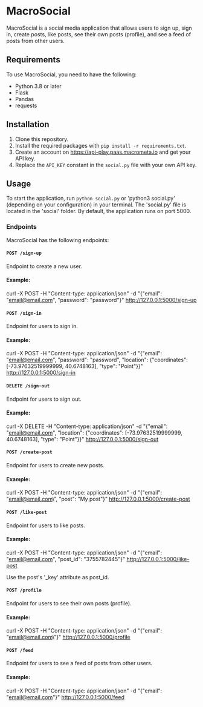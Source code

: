 # MacroSocial

MacroSocial is a social media application that allows users to sign up, sign in, create posts, like posts, see their own posts (profile), and see a feed of posts from other users.

## Requirements

To use MacroSocial, you need to have the following:

- Python 3.8 or later
- Flask
- Pandas
- requests

## Installation

1. Clone this repository.
2. Install the required packages with `pip install -r requirements.txt`.
3. Create an account on https://api-play.paas.macrometa.io and get your API key.
4. Replace the `API_KEY` constant in the `social.py` file with your own API key.

## Usage

To start the application, run `python social.py` or 'python3 social.py' (depending on your configuration) in your terminal. The 'social.py' file is located in the 'social' folder. By default, the application runs on port 5000.

### Endpoints

MacroSocial has the following endpoints:

#### `POST /sign-up`

Endpoint to create a new user.

#### Example:

curl -X POST -H "Content-type: application/json" -d "{\"email\": \"email@email.com\", \"password\": \"password\"}" http://127.0.0.1:5000/sign-up

#### `POST /sign-in`

Endpoint for users to sign in.

#### Example:

curl -X POST -H "Content-type: application/json" -d "{\"email\": \"email@email.com\", \"password\": \"password\", \"location\": {\"coordinates\": [-73.97632519999999, 40.6748163],
                    \"type\": \"Point\"}}" http://127.0.0.1:5000/sign-in

#### `DELETE /sign-out`

Endpoint for users to sign out.

#### Example:

curl -X DELETE -H "Content-type: application/json" -d "{\"email\": \"email@email.com\", \"location\": {\"coordinates\": [-73.97632519999999, 40.6748163],
                    \"type\": \"Point\"}}" http://127.0.0.1:5000/sign-out

#### `POST /create-post`

Endpoint for users to create new posts.

#### Example:

curl -X POST -H "Content-type: application/json" -d "{\"email\": \"email@email.com\”, \"post\": \"My post\"}" http://127.0.0.1:5000/create-post

#### `POST /like-post`

Endpoint for users to like posts.

#### Example:

curl -X POST -H "Content-type: application/json" -d "{\"email\": \"email@email.com\", \"post_id\": \"3755782445\"}" http://127.0.0.1:5000/like-post

Use the post's '_key' attribute as post_id.

#### `POST /profile`

Endpoint for users to see their own posts (profile).

#### Example:

curl -X POST -H "Content-type: application/json" -d "{\"email\": \"email@email.com\”}" http://127.0.0.1:5000/profile

#### `POST /feed`

Endpoint for users to see a feed of posts from other users.

#### Example:

curl -X POST -H "Content-type: application/json" -d "{\"email\": \"email@email.com\"}" http://127.0.0.1:5000/feed

